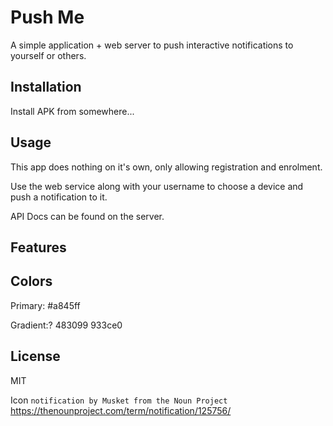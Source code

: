 # Push Me

A simple application + web server to push interactive notifications to yourself or others.

## Installation

Install APK from somewhere...


## Usage

This app does nothing on it's own, only allowing registration and enrolment.

Use the web service along with your username to choose a device and push a notification to it.

API Docs can be found on the server.

## Features


## Colors

Primary: #a845ff

Gradient:?
483099
933ce0

## License

MIT

Icon `notification by Musket from the Noun Project`
https://thenounproject.com/term/notification/125756/
